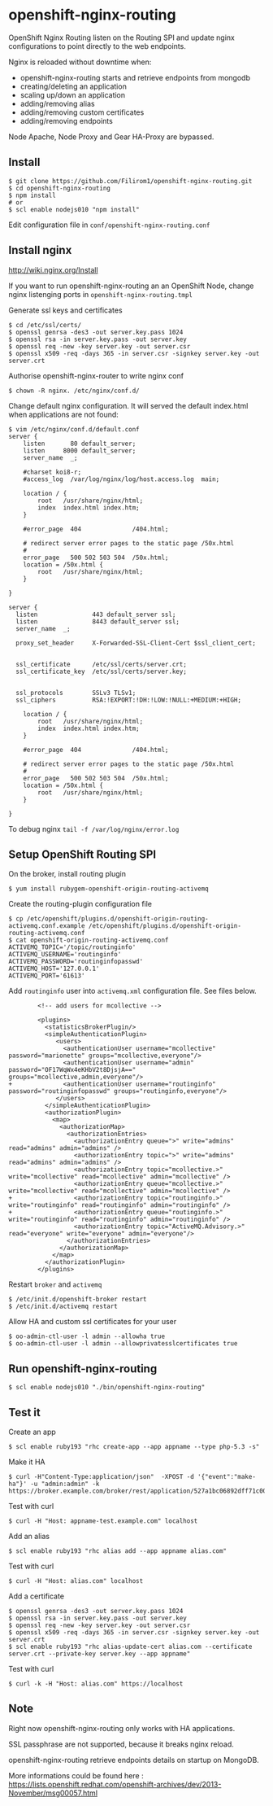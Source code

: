 # openshift-nginx-routing

OpenShift Nginx Routing listen on the Routing SPI and update nginx configurations to point directly to the web endpoints.

Nginx is reloaded without downtime when:
* openshift-nginx-routing starts and retrieve endpoints from mongodb
* creating/deleting an application
* scaling up/down an application
* adding/removing alias
* adding/removing custom certificates
* adding/removing endpoints

Node Apache, Node Proxy and Gear HA-Proxy are bypassed.

## Install

    $ git clone https://github.com/Filirom1/openshift-nginx-routing.git
    $ cd openshift-nginx-routing
    $ npm install
    # or 
    $ scl enable nodejs010 "npm install"

Edit configuration file in `conf/openshift-nginx-routing.conf`

## Install nginx

http://wiki.nginx.org/Install

If you want to run openshift-nginx-routing an an OpenShift Node, change nginx listenging ports in `openshift-nginx-routing.tmpl`

Generate ssl keys and certificates

    $ cd /etc/ssl/certs/
    $ openssl genrsa -des3 -out server.key.pass 1024
    $ openssl rsa -in server.key.pass -out server.key
    $ openssl req -new -key server.key -out server.csr
    $ openssl x509 -req -days 365 -in server.csr -signkey server.key -out server.crt

Authorise openshift-nginx-router to write nginx conf

    $ chown -R nginx. /etc/nginx/conf.d/

Change default nginx configuration. It will served the default index.html when applications are not found:

    $ vim /etc/nginx/conf.d/default.conf
    server {
        listen       80 default_server;
        listen     8000 default_server;
        server_name  _;
    
        #charset koi8-r;
        #access_log  /var/log/nginx/log/host.access.log  main;
    
        location / {
            root   /usr/share/nginx/html;
            index  index.html index.htm;
        }
    
        #error_page  404              /404.html;
    
        # redirect server error pages to the static page /50x.html
        #
        error_page   500 502 503 504  /50x.html;
        location = /50x.html {
            root   /usr/share/nginx/html;
        }
    
    }
    
    server {
      listen               443 default_server ssl;
      listen               8443 default_server ssl;
      server_name  _;
    
      proxy_set_header     X-Forwarded-SSL-Client-Cert $ssl_client_cert;
    
    
      ssl_certificate      /etc/ssl/certs/server.crt;
      ssl_certificate_key  /etc/ssl/certs/server.key;
    
    
      ssl_protocols        SSLv3 TLSv1;
      ssl_ciphers          RSA:!EXPORT:!DH:!LOW:!NULL:+MEDIUM:+HIGH;
    
        location / {
            root   /usr/share/nginx/html;
            index  index.html index.htm;
        }
    
        #error_page  404              /404.html;
    
        # redirect server error pages to the static page /50x.html
        #
        error_page   500 502 503 504  /50x.html;
        location = /50x.html {
            root   /usr/share/nginx/html;
        }
    
    }

To debug nginx `tail -f /var/log/nginx/error.log`

## Setup OpenShift Routing SPI

On the broker, install routing plugin

    $ yum install rubygem-openshift-origin-routing-activemq

Create the routing-plugin configuration file

    $ cp /etc/openshift/plugins.d/openshift-origin-routing-activemq.conf.example /etc/openshift/plugins.d/openshift-origin-routing-activemq.conf
    $ cat openshift-origin-routing-activemq.conf
    ACTIVEMQ_TOPIC='/topic/routinginfo'
    ACTIVEMQ_USERNAME='routinginfo'
    ACTIVEMQ_PASSWORD='routinginfopasswd'
    ACTIVEMQ_HOST='127.0.0.1'
    ACTIVEMQ_PORT='61613'

Add `routinginfo` user into `activemq.xml` configuration file. See files below.

            <!-- add users for mcollective -->
     
            <plugins>
              <statisticsBrokerPlugin/>
              <simpleAuthenticationPlugin>
                 <users>
                   <authenticationUser username="mcollective" password="marionette" groups="mcollective,everyone"/>
                   <authenticationUser username="admin" password="OF17WqWx4eKHbV2t8DjsjA==" groups="mcollective,admin,everyone"/>
    +              <authenticationUser username="routinginfo" password="routinginfopasswd" groups="routinginfo,everyone"/>
                 </users>
              </simpleAuthenticationPlugin>
              <authorizationPlugin>
                <map>
                  <authorizationMap>
                    <authorizationEntries>
                      <authorizationEntry queue=">" write="admins" read="admins" admin="admins" />
                      <authorizationEntry topic=">" write="admins" read="admins" admin="admins" />
                      <authorizationEntry topic="mcollective.>" write="mcollective" read="mcollective" admin="mcollective" />
                      <authorizationEntry queue="mcollective.>" write="mcollective" read="mcollective" admin="mcollective" />
    +                 <authorizationEntry topic="routinginfo.>" write="routinginfo" read="routinginfo" admin="routinginfo" />
    +                 <authorizationEntry queue="routinginfo.>" write="routinginfo" read="routinginfo" admin="routinginfo" />
                      <authorizationEntry topic="ActiveMQ.Advisory.>" read="everyone" write="everyone" admin="everyone"/>
                    </authorizationEntries>
                  </authorizationMap>
                </map>
              </authorizationPlugin>
            </plugins>

Restart `broker` and `activemq`

    $ /etc/init.d/openshift-broker restart
    $ /etc/init.d/activemq restart

Allow HA and custom ssl certificates for your user

    $ oo-admin-ctl-user -l admin --allowha true
    $ oo-admin-ctl-user -l admin --allowprivatesslcertificates true

## Run openshift-nginx-routing

    $ scl enable nodejs010 "./bin/openshift-nginx-routing"

## Test it

Create an app

    $ scl enable ruby193 "rhc create-app --app appname --type php-5.3 -s"

Make it HA

    $ curl -H"Content-Type:application/json"  -XPOST -d '{"event":"make-ha"}' -u "admin:admin" -k https://broker.example.com/broker/rest/application/527a1bc06892dff71c0000ba/events

Test with curl

    $ curl -H "Host: appname-test.example.com" localhost

Add an alias

    $ scl enable ruby193 "rhc alias add --app appname alias.com"

Test with curl

    $ curl -H "Host: alias.com" localhost

Add a certificate

    $ openssl genrsa -des3 -out server.key.pass 1024
    $ openssl rsa -in server.key.pass -out server.key
    $ openssl req -new -key server.key -out server.csr
    $ openssl x509 -req -days 365 -in server.csr -signkey server.key -out server.crt
    $ scl enable ruby193 "rhc alias-update-cert alias.com --certificate server.crt --private-key server.key --app appname"

Test with curl

    $ curl -k -H "Host: alias.com" https://localhost

## Note

Right now openshift-nginx-routing only works with HA applications.

SSL passphrase are not supported, because it breaks nginx reload.

openshift-nginx-routing retrieve endpoints details on startup on MongoDB.

More informations could be found here : https://lists.openshift.redhat.com/openshift-archives/dev/2013-November/msg00057.html
